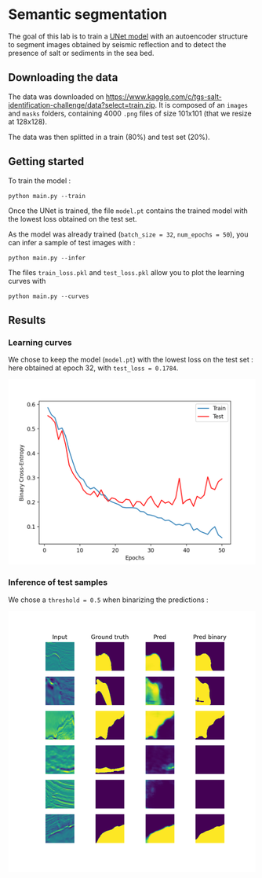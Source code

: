 # Semantic segmentation
The goal of this lab is to train a [UNet model](https://arxiv.org/pdf/1505.04597.pdf) with an autoencoder structure to segment images obtained by seismic reflection and to detect the presence of salt or sediments in the sea bed.



## Downloading the data
The data was downloaded on https://www.kaggle.com/c/tgs-salt-identification-challenge/data?select=train.zip. It is composed of an `images` and `masks` folders, containing 4000 `.png` files of size 101x101 (that we resize at 128x128).

The data was then splitted in a train (80%) and test set (20%). 

## Getting started
To train the model :
```
python main.py --train
```

Once the UNet is trained, the file `model.pt` contains the trained model with the lowest loss obtained on the test set.


As the model was already trained (`batch_size = 32`, `num_epochs = 50`), you can infer a sample of test images with :

```
python main.py --infer
```

The files `train_loss.pkl` and `test_loss.pkl` allow you to plot the learning curves with
```
python main.py --curves
```

## Results
### Learning curves
We chose to keep the model (`model.pt`) with the lowest loss on the test set : here obtained at epoch 32, with `test_loss = 0.1784`.

![](img/curves.png)

### Inference of test samples
We chose a `threshold = 0.5` when binarizing the predictions :

![](img/inference.png)

